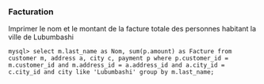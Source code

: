 
### Facturation

Imprimer le nom et le montant de la facture totale des personnes habitant la ville de Lubumbashi

```
mysql> select m.last_name as Nom, sum(p.amount) as Facture from customer m, address a, city c, payment p where p.customer_id = m.customer_id and m.address_id = a.address_id and a.city_id = c.city_id and city like 'Lubumbashi' group by m.last_name;
```
